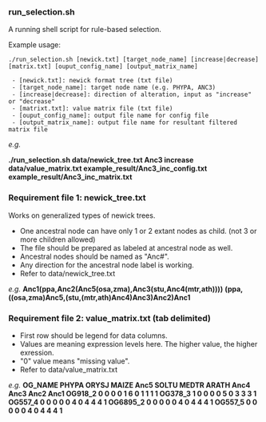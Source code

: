 ### run_selection.sh
A running shell script for rule-based selection.

Example usage:
```
./run_selection.sh [newick.txt] [target_node_name] [increase|decrease] [matrix.txt] [ouput_config_name] [output_matrix_name]

 - [newick.txt]: newick format tree (txt file)
 - [target_node_name]: target node name (e.g. PHYPA, ANC3)
 - [increase|decrease]: direction of alteration, input as "increase" or "decrease"
 - [matrixt.txt]: value matrix file (txt file)
 - [ouput_config_name]: output file name for config file
 - [output_matrix_name]: output file name for resultant filtered matrix file
```

*e.g.*

**./run_selection.sh  data/newick_tree.txt  Anc3  increase  data/value_matrix.txt  example_result/Anc3_inc_config.txt  example_result/Anc3_inc_matrix.txt**


### Requirement file 1: newick_tree.txt
Works on generalized types of newick trees.
 - One ancestral node can have only 1 or 2 extant nodes as child. (not 3 or more children allowed)
 - The file should be prepared as labeled at ancestral node as well.
 - Ancestral nodes should be named as "Anc#".
 - Any direction for the ancestral node label is working.
 - Refer to data/newick_tree.txt
 
 *e.g.*
**Anc1(ppa,Anc2(Anc5(osa,zma),Anc3(stu,Anc4(mtr,ath))))**
**(ppa,((osa,zma)Anc5,(stu,(mtr,ath)Anc4)Anc3)Anc2)Anc1**
 
### Requirement file 2: value_matrix.txt (tab delimited)
 - First row should be legend for data columns.
 - Values are meaning expression levels here. The higher value, the higher exression.
 - "0" value means "missing value".
 - Refer to data/value_matrix.txt

 *e.g.*
**OG_NAME	PHYPA	ORYSJ	MAIZE	Anc5	SOLTU	MEDTR	ARATH	Anc4	Anc3	Anc2	Anc1
OG918_2	0	0	0	0	1	6	0	1	1	1	1
OG378_3	1	0	0	0	0	5	0	3	3	3	1
OG557_4	0	0	0	0	0	4	0	4	4	4	1
OG6895_2	0	0	0	0	0	4	0	4	4	4	1
OG557_5	0	0	0	0	0	4	0	4	4	4	1**
